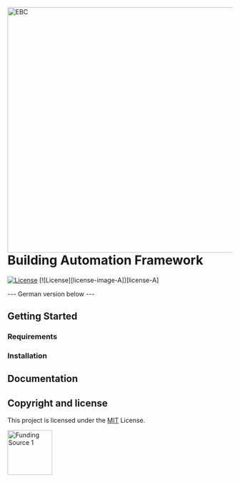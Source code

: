 
<a href="https://www.ebc.eonerc.rwth-aachen.de/"> <img src="images/EBC_logo.png" alt="EBC" title="EBC" align="right" width="550"/> </a>

<br/><br/>

# Building Automation Framework

[![License][license-image-M]][license-M]
[![License][license-image-A]][license-A]

--- German version below ---

<a href="https://www.fubic.energy" alt="Project logo" title="FUBIC All Electricity - Realization" height="170"/> </a>



## Getting Started



### Requirements


### Installation



## Documentation


## Copyright and license

This project is licensed under the [MIT][license-M] License.

<a href="https://www.bmwi.de/Navigation/DE/Home/home.html"> <img alt="Funding Source 1" src="images/BMWi_en_logo.jpg" height="100"> </a>

[license-image-M]: https://img.shields.io/badge/license-MIT-blue
[license-M]: http://doge.mit-license.org
